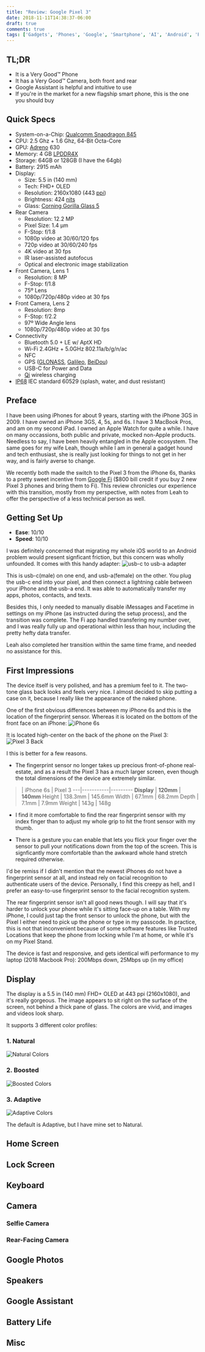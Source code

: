 ```yaml
---
title: "Review: Google Pixel 3"
date: 2018-11-11T14:38:37-06:00
draft: true
comments: true
tags: ['Gadgets', 'Phones', 'Google', 'Smartphone', 'AI', 'Android', 'Pixel3']
---
```


## TL;DR

* It is a Very Good™ Phone
* It has a Very Good™ Camera, both front and rear
* Google Assistant is helpful and intuitive to use
* If you're in the market for a new flagship smart phone, this is the one you should buy

## Quick Specs

* System-on-a-Chip: [Qualcomm Snapdragon 845](https://en.wikipedia.org/wiki/List_of_Qualcomm_Snapdragon_systems-on-chip#Snapdragon_835,_845_and_850_(2017/18))
* CPU: 2.5 Ghz + 1.6 Ghz, 64-Bit Octa-Core
* GPU: [Adreno](https://en.wikipedia.org/wiki/Adreno) 630
* Memory: 4 GB [LPDDR4X](https://en.wikipedia.org/wiki/Mobile_DDR#LPDDR4X)
* Storage: 64GB or 128GB (I have the 64gb)
* Battery: 2915 mAh
* Display:
    * Size: 5.5 in (140 mm)
    * Tech: FHD+ OLED
    * Resolution: 2160x1080 (443 [ppi](https://en.wikipedia.org/wiki/Pixel_density))
    * Brightness: 424 [nits](https://en.wikipedia.org/wiki/Candela_per_square_metre)
    * Glass: [Corning Gorilla Glass 5](https://en.wikipedia.org/wiki/Gorilla_Glass)
* Rear Camera
    * Resolution: 12.2 MP
    * Pixel Size: 1.4 μm
    * F-Stop: f/1.8
    * 1080p video at 30/60/120 fps
    * 720p video at 30/60/240 fps
    * 4K video at 30 fps
    * IR laser-assisted autofocus
    * Optical and electronic image stabilization
* Front Camera, Lens 1
    * Resolution: 8 MP
    * F-Stop: f/1.8
    * 75º Lens
    * 1080p/720p/480p video at 30 fps
* Front Camera, Lens 2
    * Resolution: 8mp
    * F-Stop: f/2.2
    * 97º Wide Angle lens
    * 1080p/720p/480p video at 30 fps
* Connectivity
    * Bluetooth 5.0 + LE w/ AptX HD
    * Wi-Fi 2.4GHz + 5.0GHz 802.11a/b/g/n/ac
    * NFC
    * GPS ([GLONASS](https://en.wikipedia.org/wiki/GLONASS), [Galileo](https://en.wikipedia.org/wiki/Galileo_(satellite_navigation)), [BeiDou](https://en.wikipedia.org/wiki/BeiDou_Navigation_Satellite_System))
    * USB-C for Power and Data
    * [Qi](https://en.wikipedia.org/wiki/Qi_(standard)) wireless charging
* [IP68](https://en.wikipedia.org/wiki/IP_Code) IEC standard 60529 (splash, water, and dust resistant)

## Preface

I have been using iPhones for about 9 years, starting with the iPhone 3GS in 2009. I have owned an iPhone 3GS, 4, 5s, and 6s. I have 3 MacBook Pros, and am on my second iPad. I owned an Apple Watch for quite a while. I have on many occassions, both public and private, mocked non-Apple products. Needless to say, I have been heavily entangled in the Apple ecosystem. The same goes for my wife Leah, though while I am in general a gadget hound and tech enthusiast, she is really just looking for things to not get in her way, and is fairly averse to change.

We recently both made the switch to the Pixel 3 from the iPhone 6s, thanks to a pretty sweet incentive from [Google Fi](https://g.co/fi/r/U5XAXJ) ($800 bill credit if you buy 2 new Pixel 3 phones and bring them to Fi). This review chronicles our experience with this transition, mostly from my perspective, with notes from Leah to offer the perspective of a less technical person as well.

## Getting Set Up

* **Ease**: 10/10
* **Speed**: 10/10

I was definitely concerned that migrating my whole iOS world to an Android problem would present signficant friction, but this concern was wholly unfounded. It comes with this handy adapter: ![usb-c to usb-a adapter][usb-adapter]

This is usb-c(male) on one end, and usb-a(female) on the other. You plug the usb-c end into your pixel, and then connect a lightning cable between your iPhone and the usb-a end. It was able to automatically transfer my apps, photos, contacts, and texts.

Besides this, I only needed to manually disable iMessages and Facetime in settings on my iPhone (as instructed during the setup process), and the transition was complete. The Fi app handled transfering my number over, and I was really fully up and operational within less than hour, including the pretty hefty data transfer.

Leah also completed her transition within the same time frame, and needed no assistance for this.

## First Impressions

The device itself is very polished, and has a premium feel to it. The two-tone glass back looks and feels very nice. I almost decided to skip putting a case on it, because I really like the appearance of the naked phone.

One of the first obvious differences between my iPhone 6s and this is the location of the fingerprint sensor. Whereas it is located on the bottom of the front face on an iPhone: ![iPhone 6s][iphone-6s]

It is located high-center on the back of the phone on the Pixel 3: ![Pixel 3 Back][pixel-3-back]

I this is better for a few reasons.

* The fingerprint sensor no longer takes up precious front-of-phone real-estate, and as a result the Pixel 3 has a much larger screen, even though the total dimensions of the device are extremely similar.

>  | iPhone 6s | Pixel 3
---|-----------|---------
**Display** | **120mm** | **140mm**
Height | 138.3mm   | 145.6mm
Width | 67.1mm    | 68.2mm
Depth | 7.1mm     | 7.9mm
Weight | 143g | 148g

* I find it more comfortable to find the rear fingerprint sensor with my index finger than to adjust my whole grip to hit the front sensor with my thumb.

* There is a gesture you can enable that lets you flick your finger over the sensor to pull your notifications down from the top of the screen. This is signficantly more comfortable than the awkward whole hand stretch required otherwise.

I'd be remiss if I didn't mention that the newest iPhones do not have a fingerprint sensor at all, and instead rely on facial recognition to authenticate users of the device. Personally, I find this creepy as hell, and I prefer an easy-to-use fingerprint sensor to the facial recognition system.

The rear fingerprint sensor isn't all good news though. I will say that it's harder to unlock your phone while it's sitting face-up on a table. With my iPhone, I could just tap the front sensor to unlock the phone, but with the Pixel I either need to pick up the phone or type in my passcode. In practice, this is not that inconvenient because of some software features like Trusted Locations that keep the phone from locking while I'm at home, or while it's on my Pixel Stand.

The device is fast and responsive, and gets identical wifi performance to my laptop (2018 Macbook Pro): 200Mbps down, 25Mbps up (in my office)

## Display

The display is a 5.5 in (140 mm) FHD+ OLED at 443 ppi (2160x1080), and it's really gorgeous. The image appears to sit right on the surface of the screen, not behind a thick pane of glass. The colors are vivid, and images and videos look sharp.

It supports 3 different color profiles:

### 1. Natural

![Natural Colors][natural-colors]

### 2. Boosted

![Boosted Colors][boosted-colors]

### 3. Adaptive

![Adaptive Colors][adaptive-colors]

The default is Adaptive, but I have mine set to Natural.

## Home Screen

## Lock Screen

## Keyboard

## Camera

### Selfie Camera

### Rear-Facing Camera

## Google Photos

## Speakers

## Google Assistant

## Battery Life

## Misc

[usb-adapter]: /images/reviews/pixel3/usb-adapter.jpg
[iphone-6s]: /images/reviews/pixel3/iphone-6s.jpg
[pixel-3-back]: /images/reviews/pixel3/pixel-3-back.jpg
[natural-colors]: /images/reviews/pixel3/natural-colors.png
[boosted-colors]: /images/reviews/pixel3/boosted-colors.png
[adaptive-colors]: /images/reviews/pixel3/adaptive-colors.png